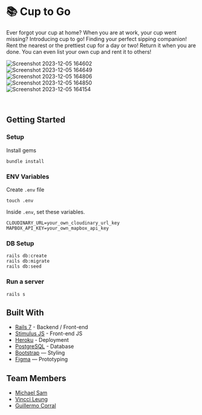 # 📚 Cup to Go

Ever forgot your cup at home? When you are at work, your cup went missing?
Introducing cup to go! Finding your perfect sipping companion!
Rent the nearest or the prettiest cup for a day or two! Return it when you are done. You can even list your own cup and rent it to others!


![Screenshot 2023-12-05 164602](https://github.com/msam4/cup_to_go/assets/137851066/3794645f-1c4b-4f46-976b-574633c84374)
<br>
![Screenshot 2023-12-05 164649](https://github.com/msam4/cup_to_go/assets/137851066/b26d3caa-cbb8-4a5a-b265-737e4db0d3e2)
<br>
![Screenshot 2023-12-05 164806](https://github.com/msam4/cup_to_go/assets/137851066/b6a98550-478d-4ee2-9596-063984e7bc43)
<br>
![Screenshot 2023-12-05 164850](https://github.com/msam4/cup_to_go/assets/137851066/0e52c6d2-21d2-4250-b0dd-77bf0c08d865)
<br>
![Screenshot 2023-12-05 164154](https://github.com/msam4/cup_to_go/assets/137851066/b7dcb669-8e38-4305-bd4b-c07a89b6c0d5)

<br>
   

## Getting Started
### Setup

Install gems
```
bundle install
```

### ENV Variables
Create `.env` file
```
touch .env
```
Inside `.env`, set these variables.
```
CLOUDINARY_URL=your_own_cloudinary_url_key
MAPBOX_API_KEY=your_own_mapbox_api_key
```

### DB Setup
```
rails db:create
rails db:migrate
rails db:seed
```

### Run a server
```
rails s
```

## Built With
- [Rails 7](https://guides.rubyonrails.org/) - Backend / Front-end
- [Stimulus JS](https://stimulus.hotwired.dev/) - Front-end JS
- [Heroku](https://heroku.com/) - Deployment
- [PostgreSQL](https://www.postgresql.org/) - Database
- [Bootstrap](https://getbootstrap.com/) — Styling
- [Figma](https://www.figma.com) — Prototyping


## Team Members
- [Michael Sam](https://github.com/msam4)
- [Vincci Leung](https://github.com/elysianysus)
- [Guillermo Corral](https://github.com/GCM1120)

